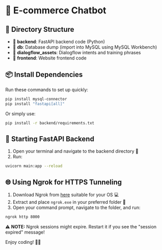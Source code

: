 # 🚀 E-commerce Chatbot

## 📁 Directory Structure

- 📂 **backend**: FastAPI backend code (Python)
- 📂 **db**: Database dump (import into MySQL using MySQL Workbench)
- 📂 **dialogflow_assets**: Dialogflow intents and training phrases
- 📂 **frontend**: Website frontend code

## 📦 Install Dependencies

Run these commands to set up quickly:
```bash
pip install mysql-connector
pip install "fastapi[all]"
```

Or simply use:
```bash
pip install -r backend/requirements.txt
```

## 🚀 Starting FastAPI Backend

1. Open your terminal and navigate to the backend directory 📂
2. Run:
```bash
uvicorn main:app --reload
```

## 🌐 Using Ngrok for HTTPS Tunneling

1. Download Ngrok from [here](https://ngrok.com/download) suitable for your OS 💻
2. Extract and place `ngrok.exe` in your preferred folder 📂
3. Open your command prompt, navigate to the folder, and run:
```bash
ngrok http 8000
```

⚠️ **NOTE:** Ngrok sessions might expire. Restart it if you see the "session expired" message!

Enjoy coding! 🎉🚀

